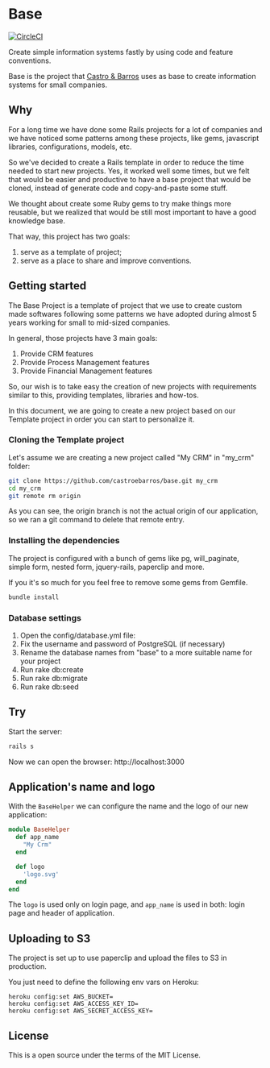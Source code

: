 # Base
[![CircleCI](https://circleci.com/gh/castroebarros/base.svg?style=svg)](https://circleci.com/gh/castroebarros/base)

Create simple information systems fastly by using code and feature conventions.

Base is the project that [Castro & Barros](http://castroebarros.net) uses as
base to create information systems for small companies.

## Why

For a long time we have done some Rails projects for a lot of companies and we
have noticed some patterns among these projects, like gems, javascript
libraries, configurations, models, etc.

So we've decided to create a Rails template in order to reduce the time needed
to start new projects. Yes, it worked well some times, but we felt that would
be easier and productive to have a base project that would be cloned, instead
of generate code and copy-and-paste some stuff.

We thought about create some Ruby gems to try make things more reusable, but we
realized that would be still most important to have a good knowledge base.

That way, this project has two goals:
1. serve as a template of project;
2. serve as a place to share and improve conventions.


## Getting started

The Base Project is a template of project that we use to create custom made softwares following some patterns we have adopted during almost 5 years working for small to mid-sized companies.

In general, those projects have 3 main goals:
1. Provide CRM features
2. Provide Process Management features
3. Provide Financial Management features

So, our wish is to take easy the creation of new projects with requirements similar to this, providing templates, libraries and how-tos.

In this document, we are going to create a new project based on our Template project in order you can start to personalize it.

### Cloning the Template project

Let's assume we are creating a new project called "My CRM" in "my_crm" folder:

```bash
git clone https://github.com/castroebarros/base.git my_crm
cd my_crm
git remote rm origin
```

As you can see, the origin branch is not the actual origin of our application, so we ran a git command to delete that remote entry.

### Installing the dependencies

The project is configured with a bunch of gems like pg, will_paginate, simple form, nested form, jquery-rails, paperclip and more. 

If you it's so much for you feel free to remove some gems from Gemfile.

```bash
bundle install
```

### Database settings
1. Open the config/database.yml file:
2. Fix the username and password of PostgreSQL (if necessary)
3. Rename the database names from "base" to a more suitable name for your project
5. Run rake db:create
6. Run rake db:migrate
7. Run rake db:seed

## Try

Start the server:
```bash
rails s
```

Now we can open the browser: http://localhost:3000

## Application's name and logo

With the `BaseHelper` we can configure the name and the logo of our new application:

```ruby
module BaseHelper
  def app_name
    "My Crm"
  end

  def logo
    'logo.svg'
  end
end
```

The `logo` is used only on login page, and `app_name` is used in both: login page and header of application.

## Uploading to S3

The project is set up to use paperclip and upload the files to S3 in production.

You just need to define the following env vars on Heroku:

```
heroku config:set AWS_BUCKET=
heroku config:set AWS_ACCESS_KEY_ID=
heroku config:set AWS_SECRET_ACCESS_KEY=
```



## License

This is a open source under the terms of the MIT License.
